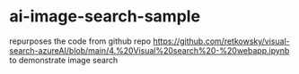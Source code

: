 # ai-image-search-sample
repurposes the code from github repo https://github.com/retkowsky/visual-search-azureAI/blob/main/4.%20Visual%20search%20-%20webapp.ipynb to demonstrate image search
